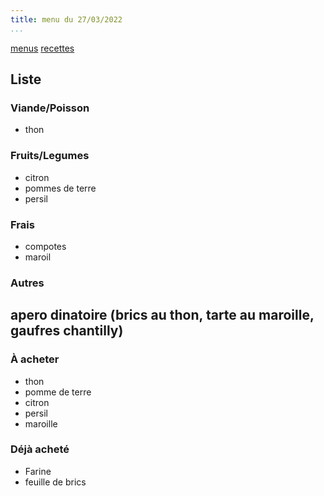 ```yaml
---
title: menu du 27/03/2022
...
```


[menus](/menu.html)
[recettes](/recipe.html)

## Liste
### Viande/Poisson
- thon
### Fruits/Legumes
- citron
- pommes de terre
- persil
### Frais
- compotes
- maroil
### Autres

## apero dinatoire (brics au thon, tarte au maroille, gaufres chantilly)
### À acheter
- thon
- pomme de terre
- citron
- persil
- maroille
### Déjà acheté 
- Farine
- feuille de brics
